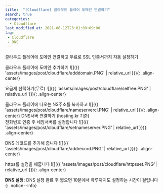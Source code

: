 ```yaml
---
title:  "[Cloudflare] 클라우드 플레어 도메인 연결하기"
search: true
categories: 
  - Cloudflare
last_modified_at: 2021-06-12T23:01:00+09:00
tag:
 - Cloudflare
 - DNS
---
```


클라우드 플레어에 도메인 연결하고 무료로 SSL 인증서까지 자동 설정하기

클라우드 플레어에 도메인 추가하기
![]({{ 'assets/images/post/cloudflare/adddomain.PNG' | relative_url }}){: .align-center}

요금제 선택하기(무료)
![]({{ 'assets/images/post/cloudflare/selfree.PNG' | relative_url }}){: .align-center}

클라우드 플레어에 나오는 NS주소를 복사하고
![]({{ 'assets/images/post/cloudflare/nameservercl.PNG' | relative_url }}){: .align-center}
DNS서버 연결하기 (hosting.kr 기준)<br> 전화번호 인증 후 네임서버를 설정합니다
![]({{ 'assets/images/post/cloudflare/setnameserver.PNG' | relative_url }}){: .align-center}



DNS 레코드를 추가해 줍니다
![]({{ 'assets/images/post/cloudflare/addrecord.PNG' | relative_url }}){: .align-center}

https를 설정을 해줍니다
![]({{ 'assets/images/post/cloudflare/httpsset.PNG' | relative_url }}){: .align-center}

**DNS 설정:** DNS 설정 완료 후 짧으면 10분에서 하루까지도 설정하는 시간이 걸립니다
{: .notice--info}

